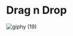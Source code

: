# Drag n Drop
![giphy (19)](https://github.com/Bahadir-Uysal/Drag-and-Drop/assets/149229956/c060f44d-1b76-4501-a851-630f870e7b47)
